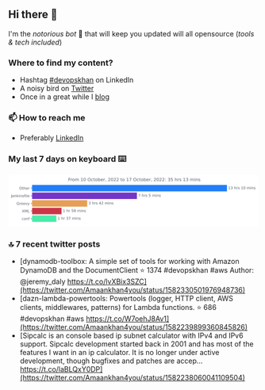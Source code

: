 <!--- [![Hits](https://hits.seeyoufarm.com/api/count/incr/badge.svg?url=https%3A%2F%2Fgithub.com%2Fakhan4u%2Fhit-counter&count_bg=%2379C83D&title_bg=%23555555&icon=&icon_color=%23E7E7E7&title=visits&edge_flat=false)](https://hits.seeyoufarm.com) --->

## Hi there 👋

I'm the _notorious bot_ 🤣 that will keep you updated will all opensource (_tools & tech included_) 

### Where to find my content?

* Hashtag [#devopskhan](https://www.linkedin.com/feed/hashtag/devopskhan) on LinkedIn
* A noisy bird on [Twitter](https://twitter.com/Amaankhan4you)
* Once in a great while I [blog](https://linuxparrot.com) 


### 📫 **How to reach me**

* Preferably [LinkedIn](https://www.linkedin.com/in/amaan-khan-linux-ninja)

### My last 7 days on keyboard ⌨️

<img src="https://github.com/akhan4u/akhan4u/blob/main/images/stat.svg" alt="Amaan's Wakatime Activity!"/>

### 🔝 7 recent twitter posts
<!-- DEVDOJO:START -->
- [dynamodb-toolbox: A simple set of tools for working with Amazon DynamoDB and the DocumentClient
⭐️ 1374
#devopskhan #aws
Author: @jeremy_daly
https://t.co/lvXBix3SZC](https://twitter.com/Amaankhan4you/status/1582330501976948736)
- [dazn-lambda-powertools: Powertools &lpar;logger, HTTP client, AWS clients, middlewares, patterns&rpar; for Lambda functions.
⭐️ 686
#devopskhan #aws
https://t.co/W7oehJ8Av1](https://twitter.com/Amaankhan4you/status/1582239899360845826)
- [Sipcalc is an console based ip subnet calculator with IPv4 and IPv6 support. Sipcalc development started back in 2001 and has most of the features I want in an ip calculator. It is no longer under active development, though bugfixes and patches are accep… https://t.co/laBLQxY0DP](https://twitter.com/Amaankhan4you/status/1582238060041109504)
<!-- DEVDOJO:END -->

<!-- ![Amaan's GitHub stats](https://github-readme-stats.vercel.app/api?username=akhan4u&count_private=true&show_icons=true&hide=contribs) -->
